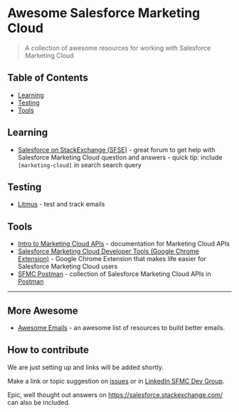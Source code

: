 # Awesome Salesforce Marketing Cloud

> A collection of awesome resources for working with Salesforce Marketing Cloud

## Table of Contents

* [Learning](#learning)
* [Testing](#testing)
* [Tools](#tools)

## Learning

* [Salesforce on StackExchange (SFSE)](https://salesforce.stackexchange.com/questions/tagged/marketing-cloud) - great forum to get help with Salesforce Marketing Cloud question and answers - quick tip: include `[marketing-cloud]` in search search query

## Testing

* [Litmus](https://litmus.com/) - test and track emails

## Tools

* [Intro to Marketing Cloud APIs](https://developer.salesforce.com/docs/atlas.en-us.mc-apis.meta/mc-apis/index-api.htm) - documentation for Marketing Cloud APIs
* [Salesforce Marketing Cloud Developer Tools (Google Chrome Extension)](https://markus.codes/sfmc-chrome-devtools) - Google Chrome Extension that makes life easier for Salesforce Marketing Cloud users
* [SFMC Postman](https://github.com/salesforce-marketingcloud/postman) - collection of Salesforce Marketing Cloud APIs in [Postman](https://www.getpostman.com/)

---

## More Awesome

* [Awesome Emails](https://github.com/jonathandion/awesome-emails) - an awesome list of resources to build better emails.

## How to contribute

We are just setting up and links will be added shortly.

Make a link or topic suggestion on [issues](https://github.com/sfmcdg/awesome-salesforce-marketingcloud/issues) or in [LinkedIn SFMC Dev Group](https://www.linkedin.com/groups/7059991/7059991-6308431256036134912).

Epic, well thought out answers on https://salesforce.stackexchange.com/ can also be included.


